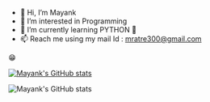 - 👋  Hi, I’m Mayank
- 👀  I’m interested in Programming 
- 🌱  I’m currently learning PYTHON 🐍
- 📫  Reach me using my mail Id : mratre300@gmail.com

😁

[![Mayank's GitHub stats](https://github-readme-stats.vercel.app/api?username=Mayank300)](https://github.com/anuraghazra/github-readme-stats)

![Mayank's GitHub stats](https://github-readme-stats.vercel.app/api?username=Mayank300&count_private=true)


